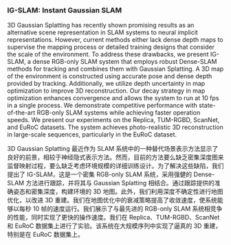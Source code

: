 ### IG-SLAM: Instant Gaussian SLAM

3D Gaussian Splatting has recently shown promising results as an alternative scene representation in SLAM systems to neural implicit representations. However, current methods either lack dense depth maps to supervise the mapping process or detailed training designs that consider the scale of the environment. To address these drawbacks, we present IG-SLAM, a dense RGB-only SLAM system that employs robust Dense-SLAM methods for tracking and combines them with Gaussian Splatting. A 3D map of the environment is constructed using accurate pose and dense depth provided by tracking. Additionally, we utilize depth uncertainty in map optimization to improve 3D reconstruction. Our decay strategy in map optimization enhances convergence and allows the system to run at 10 fps in a single process. We demonstrate competitive performance with state-of-the-art RGB-only SLAM systems while achieving faster operation speeds. We present our experiments on the Replica, TUM-RGBD, ScanNet, and EuRoC datasets. The system achieves photo-realistic 3D reconstruction in large-scale sequences, particularly in the EuRoC dataset.


3D Gaussian Splatting 最近作为 SLAM 系统中的一种替代场景表示方法显示了良好的前景，相较于神经隐式表示方法。然而，目前的方法要么缺乏密集深度图来监督映射过程，要么缺乏考虑环境规模的详细训练设计。为了解决这些缺陷，我们提出了 IG-SLAM，这是一个密集 RGB-only SLAM 系统，采用强健的 Dense-SLAM 方法进行跟踪，并将其与 Gaussian Splatting 相结合。通过跟踪提供的准确姿态和密集深度，构建环境的 3D 地图。此外，我们利用深度不确定性进行地图优化，以改进 3D 重建。我们在地图优化中的衰减策略提高了收敛速度，使系统能够以每秒 10 帧的速度运行。我们展示了与最先进的 RGB-only SLAM 系统相竞争的性能，同时实现了更快的操作速度。我们在 Replica、TUM-RGBD、ScanNet 和 EuRoC 数据集上进行了实验。该系统在大规模序列中实现了逼真的 3D 重建，特别是在 EuRoC 数据集上。
